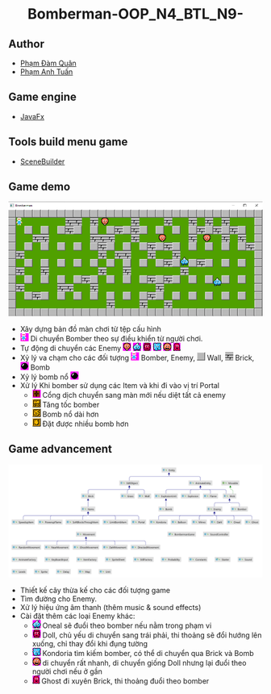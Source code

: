 <h1 align="center"><project-name>Bomberman-OOP_N4_BTL_N9-</h1>

## Author
- [Phạm Đàm Quân](https://github.com/ZeroGxMax)
- [Phạm Anh Tuấn](https://github.com/SakamakiIzayoi123)

## Game engine
- [JavaFx](https://openjfx.io/openjfx-docs/)

## Tools build menu game
- [SceneBuilder](https://gluonhq.com/products/scene-builder/)

## Game demo
![Demo.png](res/introduction/Demo.png)
- Xây dựng bản đồ màn chơi từ tệp cấu hình
- ![Bomber](res/sprites/player_down.png) Di chuyển Bomber theo sự điều khiển từ người chơi.
- Tự động di chuyển các Enemy ![Balloon](res/sprites/balloom_right1.png) ![Oneal](res/sprites/oneal_right1.png) ![Doll](res/sprites/doll_right1.png) ![Kondoria](res/sprites/kondoria_right1.png) ![Minvo](res/sprites/minvo_right1.png) ![Ghost](res/sprites/ghost.png)
- Xỷ lý va chạm cho các đối tượng ![Bomber](res/sprites/player_down.png) Bomber, Enemy,
![Wall](res/sprites/wall.png) Wall, 
![Brick](res/sprites/brick.png) Brick, 
![Bomb](res/sprites/bomb.png) Bomb
- Xỷ lý bomb nổ ![](res/sprites/bomb.png)
- Xử lý Khi bomber sử dụng các Item và khi đi vào vị trí Portal
    + ![Portal](res/sprites/portal.png) Cổng dịch chuyển sang màn mới nếu diệt tất cả enemy
    + ![SpeedItem](res/sprites/powerup_speed.png) Tăng tốc bomber
    + ![FlameItem](res/sprites/powerup_flames.png) Bomb nổ dài hơn
    + ![BombItem](res/sprites/powerup_bombs.png) Đặt được nhiều bomb hơn

 ## Game advancement
![TreeExtends](res/introduction/Diagram.png)
- Thiết kế cây thừa kế cho các đối tượng game
- Tìm đường cho Enemy. 
- Xử lý hiệu ứng âm thanh (thêm music & sound effects)
- Cài đặt thêm các loại Enemy khác:
  + ![Oneal](res/sprites/oneal_right1.png) Oneal sẽ đuổi theo bomber nếu nằm trong phạm vi
  + ![Doll](res/sprites/doll_right1.png) Doll, chủ yếu di chuyển sang trái phải, thi thoảng sẽ đổi hướng lên xuống, chỉ thay đổi khi đụng tường
  + ![Kondoria](res/sprites/kondoria_right1.png) Kondoria tìm kiếm bomber, có thể di chuyển qua Brick và Bomb
  + ![Minvo](res/sprites/minvo_right1.png) di chuyển rất nhanh, di chuyển giống Doll nhưng lại đuổi theo người chơi nếu ở gần
  + ![Ghost](res/sprites/ghost.png) Ghost đi xuyên Brick, thi thoảng đuổi theo bomber
  
